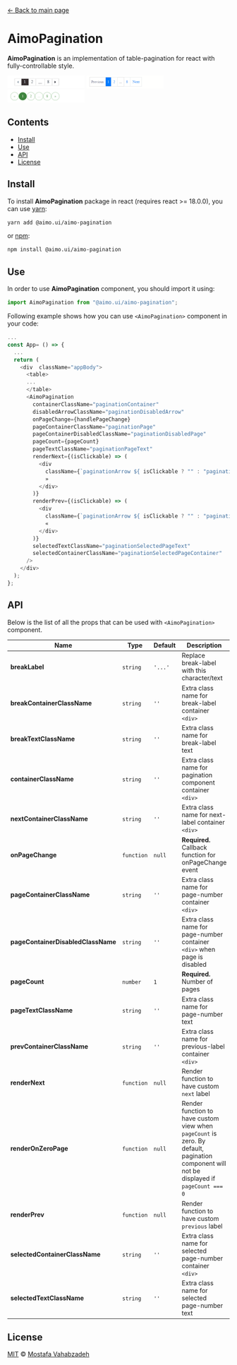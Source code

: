 [← Back to main page][main-page]

# AimoPagination

**AimoPagination** is an implementation of table-pagination for react with fully-controllable style.

<div style="text-align: left">
<img src="AimoPagination1.gif" width="175px" height="29px"/>
<img src="AimoPagination2.gif" width="175px" height="29px"/>
<img src="AimoPagination3.gif" width="175px" height="29px"/>
</div>

## Contents

- [Install](#install)
- [Use](#use)
- [API](#api)
- [License](#license)

## Install

To install **AimoPagination** package in react (requires react >= 18.0.0), you can use [yarn][]:

```sh
yarn add @aimo.ui/aimo-pagination
```

or [npm][]:

```sh
npm install @aimo.ui/aimo-pagination
```

## Use

In order to use **AimoPagination** component, you should import it using:

```js
import AimoPagination from "@aimo.ui/aimo-pagination";
```

Following example shows how you can use `<AimoPagination>` component in your code:

```js
...
const App= () => {
  ...
  return (
    <div  className="appBody">
      <table>
      ...
      </table>
      <AimoPagination
        containerClassName="paginationContainer"
        disabledArrowClassName="paginationDisabledArrow"
        onPageChange={handlePageChange}
        pageContainerClassName="paginationPage"
        pageContainerDisabledClassName="paginationDisabledPage"
        pageCount={pageCount}
        pageTextClassName="paginationPageText"
        renderNext={(isClickable) => (
          <div
            className={`paginationArrow ${ isClickable ? "" : "paginationDisabledArrow" }`} >
            »
          </div>
        )}
        renderPrev={(isClickable) => (
          <div
            className={`paginationArrow ${ isClickable ? "" : "paginationDisabledArrow" }`} >
            «
          </div>
        )}
        selectedTextClassName="paginationSelectedPageText"
        selectedContainerClassName="paginationSelectedPageContainer"
      />
    </div>
  );
};
```

## API

Below is the list of all the props that can be used with `<AimoPagination>` component.

| Name                               | Type       | Default | Description                                                                                                                               |
| ---------------------------------- | ---------- | ------- | ----------------------------------------------------------------------------------------------------------------------------------------- |
| **breakLabel**                     | `string`   | `'...'` | Replace break-label with this character/text                                                                                              |
| **breakContainerClassName**        | `string`   | `''`    | Extra class name for break-label container `<div>`                                                                                        |
| **breakTextClassName**             | `string`   | `''`    | Extra class name for break-label text                                                                                                     |
| **containerClassName**             | `string`   | `''`    | Extra class name for pagination component container `<div>`                                                                               |
| **nextContainerClassName**         | `string`   | `''`    | Extra class name for next-label container `<div>`                                                                                         |
| **onPageChange**                   | `function` | `null`  | **Required.** Callback function for onPageChange event                                                                                    |
| **pageContainerClassName**         | `string`   | `''`    | Extra class name for page-number container `<div>`                                                                                        |
| **pageContainerDisabledClassName** | `string`   | `''`    | Extra class name for page-number container `<div>` when page is disabled                                                                  |
| **pageCount**                      | `number`   | `1`     | **Required.** Number of pages                                                                                                             |
| **pageTextClassName**              | `string`   | `''`    | Extra class name for page-number text                                                                                                     |
| **prevContainerClassName**         | `string`   | `''`    | Extra class name for previous-label container `<div>`                                                                                     |
| **renderNext**                     | `function` | `null`  | Render function to have custom `next` label                                                                                               |
| **renderOnZeroPage**               | `function` | `null`  | Render function to have custom view when `pageCount` is zero. By default, pagination component will not be displayed if `pageCount === 0` |
| **renderPrev**                     | `function` | `null`  | Render function to have custom `previous` label                                                                                           |
| **selectedContainerClassName**     | `string`   | `''`    | Extra class name for selected page-number container `<div>`                                                                               |
| **selectedTextClassName**          | `string`   | `''`    | Extra class name for selected page-number text                                                                                            |

## License

[MIT][license] © [Mostafa Vahabzadeh][author]

[main-page]: ../README.md
[yarn]: https://yarnpkg.com/cli/add
[npm]: https://docs.npmjs.com/cli/install
[license]: ../LICENSE
[author]: https://github.com/vah-most

